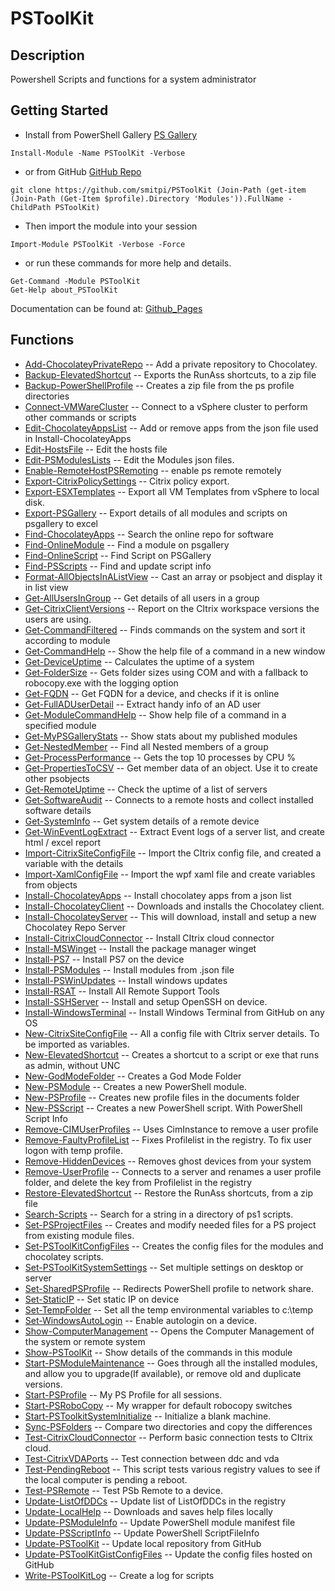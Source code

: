 # PSToolKit
 
## Description
Powershell Scripts and functions for a system administrator
 
## Getting Started
- Install from PowerShell Gallery [PS Gallery](https://www.powershellgallery.com/packages/PSToolKit)
```
Install-Module -Name PSToolKit -Verbose
```
- or from GitHub [GitHub Repo](https://github.com/smitpi/PSToolKit)
```
git clone https://github.com/smitpi/PSToolKit (Join-Path (get-item (Join-Path (Get-Item $profile).Directory 'Modules')).FullName -ChildPath PSToolKit)
```
- Then import the module into your session
```
Import-Module PSToolKit -Verbose -Force
```
- or run these commands for more help and details.
```
Get-Command -Module PSToolKit
Get-Help about_PSToolKit
```
Documentation can be found at: [Github_Pages](https://smitpi.github.io/PSToolKit)
 
## Functions
- [Add-ChocolateyPrivateRepo](https://smitpi.github.io/PSToolKit/#Add-ChocolateyPrivateRepo) -- Add a private repository to Chocolatey.
- [Backup-ElevatedShortcut](https://smitpi.github.io/PSToolKit/#Backup-ElevatedShortcut) -- Exports the RunAss shortcuts, to a zip file
- [Backup-PowerShellProfile](https://smitpi.github.io/PSToolKit/#Backup-PowerShellProfile) -- Creates a zip file from the ps profile directories
- [Connect-VMWareCluster](https://smitpi.github.io/PSToolKit/#Connect-VMWareCluster) -- Connect to a vSphere cluster to perform other commands or scripts
- [Edit-ChocolateyAppsList](https://smitpi.github.io/PSToolKit/#Edit-ChocolateyAppsList) -- Add or remove apps from the json file used in Install-ChocolateyApps
- [Edit-HostsFile](https://smitpi.github.io/PSToolKit/#Edit-HostsFile) -- Edit the hosts file
- [Edit-PSModulesLists](https://smitpi.github.io/PSToolKit/#Edit-PSModulesLists) -- Edit the Modules json files.
- [Enable-RemoteHostPSRemoting](https://smitpi.github.io/PSToolKit/#Enable-RemoteHostPSRemoting) -- enable ps remote remotely
- [Export-CitrixPolicySettings](https://smitpi.github.io/PSToolKit/#Export-CitrixPolicySettings) -- Citrix policy export.
- [Export-ESXTemplates](https://smitpi.github.io/PSToolKit/#Export-ESXTemplates) -- Export all VM Templates from vSphere to local disk.
- [Export-PSGallery](https://smitpi.github.io/PSToolKit/#Export-PSGallery) -- Export details of all modules and scripts on psgallery to excel
- [Find-ChocolateyApps](https://smitpi.github.io/PSToolKit/#Find-ChocolateyApps) -- Search the online repo for software
- [Find-OnlineModule](https://smitpi.github.io/PSToolKit/#Find-OnlineModule) -- Find a module on psgallery
- [Find-OnlineScript](https://smitpi.github.io/PSToolKit/#Find-OnlineScript) -- Find Script on PSGallery
- [Find-PSScripts](https://smitpi.github.io/PSToolKit/#Find-PSScripts) -- Find and update script info
- [Format-AllObjectsInAListView](https://smitpi.github.io/PSToolKit/#Format-AllObjectsInAListView) -- Cast an array or psobject and display it in list view
- [Get-AllUsersInGroup](https://smitpi.github.io/PSToolKit/#Get-AllUsersInGroup) -- Get details of all users in a group
- [Get-CitrixClientVersions](https://smitpi.github.io/PSToolKit/#Get-CitrixClientVersions) -- Report on the CItrix workspace versions the users are using.
- [Get-CommandFiltered](https://smitpi.github.io/PSToolKit/#Get-CommandFiltered) -- Finds commands on the system and sort it according to module
- [Get-CommandHelp](https://smitpi.github.io/PSToolKit/#Get-CommandHelp) -- Show the help file of a command in  a new window
- [Get-DeviceUptime](https://smitpi.github.io/PSToolKit/#Get-DeviceUptime) -- Calculates the uptime of a system
- [Get-FolderSize](https://smitpi.github.io/PSToolKit/#Get-FolderSize) -- Gets folder sizes using COM and with a fallback to robocopy.exe with the logging option
- [Get-FQDN](https://smitpi.github.io/PSToolKit/#Get-FQDN) -- Get FQDN for a device, and checks if it is online
- [Get-FullADUserDetail](https://smitpi.github.io/PSToolKit/#Get-FullADUserDetail) -- Extract handy info of an AD user
- [Get-ModuleCommandHelp](https://smitpi.github.io/PSToolKit/#Get-ModuleCommandHelp) -- Show help file of a command in a specified module
- [Get-MyPSGalleryStats](https://smitpi.github.io/PSToolKit/#Get-MyPSGalleryStats) -- Show stats about my published modules
- [Get-NestedMember](https://smitpi.github.io/PSToolKit/#Get-NestedMember) -- Find all Nested members of a group
- [Get-ProcessPerformance](https://smitpi.github.io/PSToolKit/#Get-ProcessPerformance) -- Gets the top 10 processes by CPU %
- [Get-PropertiesToCSV](https://smitpi.github.io/PSToolKit/#Get-PropertiesToCSV) -- Get member data of an object. Use it to create other psobjects
- [Get-RemoteUptime](https://smitpi.github.io/PSToolKit/#Get-RemoteUptime) -- Check the uptime of a list of servers
- [Get-SoftwareAudit](https://smitpi.github.io/PSToolKit/#Get-SoftwareAudit) -- Connects to a remote hosts and collect installed software details
- [Get-SystemInfo](https://smitpi.github.io/PSToolKit/#Get-SystemInfo) -- Get system details of a remote device
- [Get-WinEventLogExtract](https://smitpi.github.io/PSToolKit/#Get-WinEventLogExtract) -- Extract Event logs of a server list, and create html / excel report
- [Import-CitrixSiteConfigFile](https://smitpi.github.io/PSToolKit/#Import-CitrixSiteConfigFile) -- Import the CItrix config file, and created a variable with the details
- [Import-XamlConfigFile](https://smitpi.github.io/PSToolKit/#Import-XamlConfigFile) -- Import the wpf xaml file and create variables from objects
- [Install-ChocolateyApps](https://smitpi.github.io/PSToolKit/#Install-ChocolateyApps) -- Install chocolatey apps from a json list
- [Install-ChocolateyClient](https://smitpi.github.io/PSToolKit/#Install-ChocolateyClient) -- Downloads and installs the Chocolatey client.
- [Install-ChocolateyServer](https://smitpi.github.io/PSToolKit/#Install-ChocolateyServer) -- This will download, install and setup a new Chocolatey Repo Server
- [Install-CitrixCloudConnector](https://smitpi.github.io/PSToolKit/#Install-CitrixCloudConnector) -- Install CItrix cloud connector
- [Install-MSWinget](https://smitpi.github.io/PSToolKit/#Install-MSWinget) -- Install the package manager winget
- [Install-PS7](https://smitpi.github.io/PSToolKit/#Install-PS7) -- Install PS7 on the device
- [Install-PSModules](https://smitpi.github.io/PSToolKit/#Install-PSModules) -- Install modules from .json file
- [Install-PSWinUpdates](https://smitpi.github.io/PSToolKit/#Install-PSWinUpdates) -- Install windows updates
- [Install-RSAT](https://smitpi.github.io/PSToolKit/#Install-RSAT) -- Install All Remote Support Tools
- [Install-SSHServer](https://smitpi.github.io/PSToolKit/#Install-SSHServer) -- Install and setup OpenSSH on device.
- [Install-WindowsTerminal](https://smitpi.github.io/PSToolKit/#Install-WindowsTerminal) -- Install Windows Terminal from GitHub on any OS
- [New-CitrixSiteConfigFile](https://smitpi.github.io/PSToolKit/#New-CitrixSiteConfigFile) -- All a config file with CItrix server details. To be imported as variables.
- [New-ElevatedShortcut](https://smitpi.github.io/PSToolKit/#New-ElevatedShortcut) -- Creates a shortcut to a script or exe that runs as admin, without UNC
- [New-GodModeFolder](https://smitpi.github.io/PSToolKit/#New-GodModeFolder) -- Creates a God Mode Folder
- [New-PSModule](https://smitpi.github.io/PSToolKit/#New-PSModule) -- Creates a new PowerShell module.
- [New-PSProfile](https://smitpi.github.io/PSToolKit/#New-PSProfile) -- Creates new profile files in the documents folder
- [New-PSScript](https://smitpi.github.io/PSToolKit/#New-PSScript) -- Creates a new PowerShell script. With PowerShell Script Info
- [Remove-CIMUserProfiles](https://smitpi.github.io/PSToolKit/#Remove-CIMUserProfiles) -- Uses CimInstance to remove a user profile
- [Remove-FaultyProfileList](https://smitpi.github.io/PSToolKit/#Remove-FaultyProfileList) -- Fixes Profilelist in the registry. To fix user logon with temp profile.
- [Remove-HiddenDevices](https://smitpi.github.io/PSToolKit/#Remove-HiddenDevices) -- Removes ghost devices from your system
- [Remove-UserProfile](https://smitpi.github.io/PSToolKit/#Remove-UserProfile) -- Connects to a server and renames a user profile folder, and delete the key from Profilelist in the registry
- [Restore-ElevatedShortcut](https://smitpi.github.io/PSToolKit/#Restore-ElevatedShortcut) -- Restore the RunAss shortcuts, from a zip file
- [Search-Scripts](https://smitpi.github.io/PSToolKit/#Search-Scripts) -- Search for a string in a directory of ps1 scripts.
- [Set-PSProjectFiles](https://smitpi.github.io/PSToolKit/#Set-PSProjectFiles) -- Creates and modify needed files for a PS project from existing module files.
- [Set-PSToolKitConfigFiles](https://smitpi.github.io/PSToolKit/#Set-PSToolKitConfigFiles) -- Creates the config files for the modules and chocolatey scripts.
- [Set-PSToolKitSystemSettings](https://smitpi.github.io/PSToolKit/#Set-PSToolKitSystemSettings) -- Set multiple settings on desktop or server
- [Set-SharedPSProfile](https://smitpi.github.io/PSToolKit/#Set-SharedPSProfile) -- Redirects PowerShell profile to network share.
- [Set-StaticIP](https://smitpi.github.io/PSToolKit/#Set-StaticIP) -- Set static IP on device
- [Set-TempFolder](https://smitpi.github.io/PSToolKit/#Set-TempFolder) -- Set all the temp environmental variables to c:\temp
- [Set-WindowsAutoLogin](https://smitpi.github.io/PSToolKit/#Set-WindowsAutoLogin) -- Enable autologin on a device.
- [Show-ComputerManagement](https://smitpi.github.io/PSToolKit/#Show-ComputerManagement) -- Opens the Computer Management of the system or remote system
- [Show-PSToolKit](https://smitpi.github.io/PSToolKit/#Show-PSToolKit) -- Show details of the commands in this module
- [Start-PSModuleMaintenance](https://smitpi.github.io/PSToolKit/#Start-PSModuleMaintenance) -- Goes through all the installed modules, and allow you to upgrade(If available), or remove old and duplicate versions.
- [Start-PSProfile](https://smitpi.github.io/PSToolKit/#Start-PSProfile) -- My PS Profile for all sessions.
- [Start-PSRoboCopy](https://smitpi.github.io/PSToolKit/#Start-PSRoboCopy) -- My wrapper for default robocopy switches
- [Start-PSToolkitSystemInitialize](https://smitpi.github.io/PSToolKit/#Start-PSToolkitSystemInitialize) -- Initialize a blank machine.
- [Sync-PSFolders](https://smitpi.github.io/PSToolKit/#Sync-PSFolders) -- Compare two directories and copy the differences
- [Test-CitrixCloudConnector](https://smitpi.github.io/PSToolKit/#Test-CitrixCloudConnector) -- Perform basic connection tests to CItrix cloud.
- [Test-CitrixVDAPorts](https://smitpi.github.io/PSToolKit/#Test-CitrixVDAPorts) -- Test connection between ddc and vda
- [Test-PendingReboot](https://smitpi.github.io/PSToolKit/#Test-PendingReboot) -- This script tests various registry values to see if the local computer is pending a reboot.
- [Test-PSRemote](https://smitpi.github.io/PSToolKit/#Test-PSRemote) -- Test PSb Remote to a device.
- [Update-ListOfDDCs](https://smitpi.github.io/PSToolKit/#Update-ListOfDDCs) -- Update list of ListOfDDCs in the registry
- [Update-LocalHelp](https://smitpi.github.io/PSToolKit/#Update-LocalHelp) -- Downloads and saves help files locally
- [Update-PSModuleInfo](https://smitpi.github.io/PSToolKit/#Update-PSModuleInfo) -- Update PowerShell module manifest file
- [Update-PSScriptInfo](https://smitpi.github.io/PSToolKit/#Update-PSScriptInfo) -- Update PowerShell ScriptFileInfo
- [Update-PSToolKit](https://smitpi.github.io/PSToolKit/#Update-PSToolKit) -- Update local repository from GitHub
- [Update-PSToolKitGistConfigFiles](https://smitpi.github.io/PSToolKit/#Update-PSToolKitGistConfigFiles) -- Update the config files hosted on GitHub
- [Write-PSToolKitLog](https://smitpi.github.io/PSToolKit/#Write-PSToolKitLog) -- Create a log for scripts
